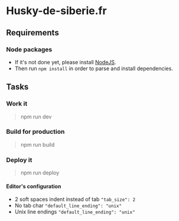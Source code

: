 Husky-de-siberie.fr
=========================

## Requirements

### Node packages

* If it's not done yet, please install [NodeJS](http://nodejs.org/).
* Then run `npm install` in order to parse and install dependencies.

## Tasks

### Work it

> npm run dev

### Build for production

> npm run build

### Deploy it

> npm run deploy


#### Editor's configuration

* 2 soft spaces indent instead of tab `"tab_size": 2`
* No tab char `"default_line_ending": "unix"`
* Unix line endings `"default_line_ending": "unix"`